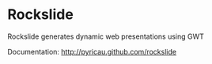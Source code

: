 # Rockslide

Rockslide generates dynamic web presentations using GWT

Documentation: http://pyricau.github.com/rockslide